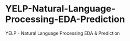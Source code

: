 # YELP-Natural-Language-Processing-EDA-Prediction
YELP - Natural Language Processing EDA &amp; Prediction

